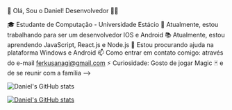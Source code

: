  👋 Olá, Sou o Daniel! Desenvolvedor 👨‍💻

🎓 Estudante de Computação - Universidade Estácio
🔭 Atualmente, estou trabalhando para ser um desenvolvedor IOS e Android
📚 Atualmente, estou aprendendo JavaScript, React.js e Node.js
🤔 Estou procurando ajuda na plataforma Windows e Android
📫 Como entrar em contato comigo: através do e-mail ferkusanagi@gmail.com
⚡ Curiosidade: Gosto de jogar Magic 🃏 e de se reunir com a família 
-->


![Daniel's GitHub stats](https://github-readme-stats.vercel.app/api?username=belmontsky&show_icons=true&theme=radical)

[![Daniel's GitHub stats](https://github-readme-stats.vercel.app/api?username=belmontsky)](https://github.com/anuraghazra/github-readme-stats)
